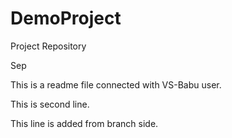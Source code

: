 # DemoProject
Project Repository


Sep

This is a readme file connected with VS-Babu user.


This is second line.


This line is added from branch side.
